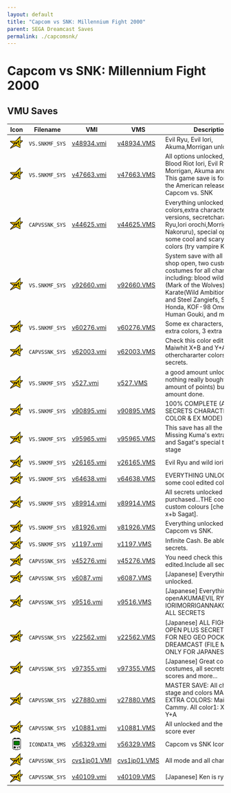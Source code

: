 ```yaml
---
layout: default
title: "Capcom vs SNK: Millennium Fight 2000"
parent: SEGA Dreamcast Saves
permalink: ./capcomsnk/
---
```

# Capcom vs SNK: Millennium Fight 2000

## VMU Saves

| Icon | Filename | VMI | VMS | Description |
|------|----------|-----|-----|-------------|
| ![Capcom vs SNK: Millennium Fight 2000](../icons/VS.SNKMF_SYS.GIF) | `VS.SNKMF_SYS` | [v48934.vmi](v48934.vmi) | [v48934.VMS](v48934.VMS) | Evil Ryu, Evil Iori, Akuma,Morrigan unlocked.    |
| ![Capcom vs SNK: Millennium Fight 2000](../icons/VS.SNKMF_SYS.GIF) | `VS.SNKMF_SYS` | [v47663.vmi](v47663.vmi) | [v47663.VMS](v47663.VMS) | All options unlocked, including Blood Riot Iori, Evil Ryu, Morrigan, Akuma and more! This game save is for use for the American release of Capcom vs. SNK  |
| ![Capcom vs SNK: Millennium Fight 2000](../icons/CAPVSSNK_SYS.GIF) | `CAPVSSNK_SYS` | [v44625.vmi](v44625.vmi) | [v44625.VMS](v44625.VMS) | Everything unlocked; all colors,extra characters versions, secretcharacters (Evil Ryu,Iori orochi,Morrigan and Nakoruru), special options and some cool and scarycustom colors (try vampire Kim).   |
| ![Capcom vs SNK: Millennium Fight 2000](../icons/VS.SNKMF_SYS.GIF) | `VS.SNKMF_SYS` | [v92660.vmi](v92660.vmi) | [v92660.VMS](v92660.VMS) | System save with all secret shop open, two custom costumes for all characters including: blood wild Iori, Terry (Mark of the Wolves), Mr. Karate(Wild Ambition), Armor and Steel Zangiefs, Stone Honda, KOF-98 Omega Rugal, Human Gouki, and more. - |
| ![Capcom vs SNK: Millennium Fight 2000](../icons/VS.SNKMF_SYS.GIF) | `VS.SNKMF_SYS` | [v60276.vmi](v60276.vmi) | [v60276.VMS](v60276.VMS) | Some ex characters, all the extra colors, 3 extra stages.  |
| ![Capcom vs SNK: Millennium Fight 2000](../icons/CAPVSSNK_SYS.GIF) | `CAPVSSNK_SYS` | [v62003.vmi](v62003.vmi) | [v62003.VMS](v62003.VMS) | Check this color edition of Maiwhit X+B and Y+A, include otherchararter colors and all secrets.  |
| ![Capcom vs SNK: Millennium Fight 2000](../icons/VS.SNKMF_SYS.GIF) | `VS.SNKMF_SYS` | [v527.vmi](v527.vmi) | [v527.VMS](v527.VMS) | a good amount unlocked nothing really bought (a nice amount of points) but a good amount done.  |
| ![Capcom vs SNK: Millennium Fight 2000](../icons/VS.SNKMF_SYS.GIF) | `VS.SNKMF_SYS` | [v90895.vmi](v90895.vmi) | [v90895.VMS](v90895.VMS) | 100% COMPLETE (ALL SECRETS CHARACTER + NEW COLOR & EX MODE)    |
| ![Capcom vs SNK: Millennium Fight 2000](../icons/VS.SNKMF_SYS.GIF) | `VS.SNKMF_SYS` | [v95965.vmi](v95965.vmi) | [v95965.VMS](v95965.VMS) | This save has all the characters. Missing Kuma's extra colors and Sagat's special thailand stage  |
| ![Capcom vs SNK: Millennium Fight 2000](../icons/VS.SNKMF_SYS.GIF) | `VS.SNKMF_SYS` | [v26165.vmi](v26165.vmi) | [v26165.VMS](v26165.VMS) | Evil Ryu and wild iori unlock  |
| ![Capcom vs SNK: Millennium Fight 2000](../icons/VS.SNKMF_SYS.GIF) | `VS.SNKMF_SYS` | [v64638.vmi](v64638.vmi) | [v64638.VMS](v64638.VMS) | EVERYTHING UNLOCKED plus some cool edited colors....  |
| ![Capcom vs SNK: Millennium Fight 2000](../icons/VS.SNKMF_SYS.GIF) | `VS.SNKMF_SYS` | [v89914.vmi](v89914.vmi) | [v89914.VMS](v89914.VMS) | All secrets unlocked @ purchased...THE coolest custom colours [check out out x+b Sagat].  |
| ![Capcom vs SNK: Millennium Fight 2000](../icons/VS.SNKMF_SYS.GIF) | `VS.SNKMF_SYS` | [v81926.vmi](v81926.vmi) | [v81926.VMS](v81926.VMS) | Everything unlocked for Capcom vs SNK.  |
| ![Capcom vs SNK: Millennium Fight 2000](../icons/VS.SNKMF_SYS.GIF) | `VS.SNKMF_SYS` | [v1197.vmi](v1197.vmi) | [v1197.VMS](v1197.VMS) | Infinite Cash. Be able to buy all secrets.  |
| ![Capcom vs SNK: Millennium Fight 2000](../icons/CAPVSSNK_SYS.GIF) | `CAPVSSNK_SYS` | [v45276.vmi](v45276.vmi) | [v45276.VMS](v45276.VMS) | You need check this colors edited.Include all secrets.  |
| ![Capcom vs SNK: Millennium Fight 2000](../icons/CAPVSSNK_SYS.GIF) | `CAPVSSNK_SYS` | [v6087.vmi](v6087.vmi) | [v6087.VMS](v6087.VMS) | [Japanese] Everything unlocked.  |
| ![Capcom vs SNK: Millennium Fight 2000](../icons/CAPVSSNK_SYS.GIF) | `CAPVSSNK_SYS` | [v9516.vmi](v9516.vmi) | [v9516.VMS](v9516.VMS) | [Japanese] Everything 100% openAKUMAEVIL RYUEVIL IORIMORRIGANNAKORURUAND ALL SECRETS  |
| ![Capcom vs SNK: Millennium Fight 2000](../icons/CAPVSSNK_SYS.GIF) | `CAPVSSNK_SYS` | [v22562.vmi](v22562.vmi) | [v22562.VMS](v22562.VMS) | [Japanese] ALL FIGHTERS OPEN PLUS SECRET OPTION FOR NEO GEO POCKET & DREAMCAST (FILE MODIFIDO) ONLY FOR JAPANESE.  |
| ![Capcom vs SNK: Millennium Fight 2000](../icons/CAPVSSNK_SYS.GIF) | `CAPVSSNK_SYS` | [v97355.vmi](v97355.vmi) | [v97355.VMS](v97355.VMS) | [Japanese] Great color edited costumes, all secrets, great hi-scores and more...  |
| ![Capcom vs SNK: Millennium Fight 2000](../icons/CAPVSSNK_SYS.GIF) | `CAPVSSNK_SYS` | [v27880.vmi](v27880.vmi) | [v27880.VMS](v27880.VMS) | MASTER SAVE: All characters, stage and colors MASTER EXTRA COLORS: Mai, Yuri, and Cammy. All color1: X+B; color2: Y+A  |
| ![Capcom vs SNK: Millennium Fight 2000](../icons/CAPVSSNK_SYS.GIF) | `CAPVSSNK_SYS` | [v10881.vmi](v10881.vmi) | [v10881.VMS](v10881.VMS) | All unlocked and the best hi-score ever  |
| ![Capcom vs SNK: Millennium Fight 2000](../icons/ICONDATA_VMS.GIF) | `ICONDATA_VMS` | [v56329.vmi](v56329.vmi) | [v56329.VMS](v56329.VMS) | Capcom vs SNK Icon  |
| ![Capcom vs SNK: Millennium Fight 2000](../icons/CAPVSSNK_SYS.GIF) | `CAPVSSNK_SYS` | [cvs1jp01.VMI](cvs1jp01.VMI) | [cvs1jp01.VMS](cvs1jp01.VMS) | All mode and all character! |
| ![Capcom vs SNK: Millennium Fight 2000](../icons/CAPVSSNK_SYS.GIF) | `CAPVSSNK_SYS` | [v40109.vmi](v40109.vmi) | [v40109.VMS](v40109.VMS) | [Japanese] Ken is ryu color 1  |
